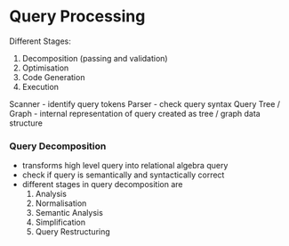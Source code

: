 # Query Processing

Different Stages:
1. Decomposition (passing and validation)
2. Optimisation
3. Code Generation
4. Execution


Scanner - identify query tokens
Parser - check query syntax
Query Tree / Graph - internal representation of query created as tree / graph data structure

### Query Decomposition
- transforms high level query into relational algebra query
- check if query is semantically and syntactically correct
- different stages in query decomposition are
	1. Analysis 
	2. Normalisation
	3. Semantic Analysis
	4. Simplification
	5. Query Restructuring 
